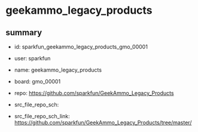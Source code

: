 # geekammo_legacy_products
 
## summary 
* id: sparkfun_geekammo_legacy_products_gmo_00001
* user: sparkfun
* name: geekammo_legacy_products
* board: gmo_00001
* repo: https://github.com/sparkfun/GeekAmmo_Legacy_Products



* src_file_repo_sch: 
* src_file_repo_sch_link: https://github.com/sparkfun/GeekAmmo_Legacy_Products/tree/master/




